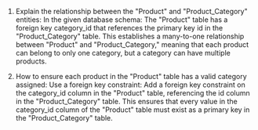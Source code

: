 1. Explain the relationship between the "Product" and "Product_Category" entities: In the given database schema:
The "Product" table has a foreign key category_id that references the primary key id in the "Product_Category" table. This establishes a many-to-one relationship between "Product" and "Product_Category," meaning that each product can belong to only one category, but a category can have multiple products.

2. How to ensure each product in the "Product" table has a valid category assigned:
Use a foreign key constraint: Add a foreign key constraint on the category_id column in the "Product" table, referencing the id column in the "Product_Category" table. This ensures that every value in the category_id column of the "Product" table must exist as a primary key in the "Product_Category" table.
